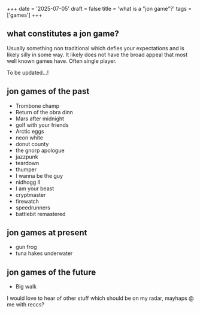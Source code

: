 +++ date = '2025-07-05' draft = false title = 'what is a "jon game"?' tags = ['games'] +++

## what constitutes a jon game?
Usually something non traditional which defies your expectations and is likely silly in some way. It likely does not have the broad appeal that most well known games have. Often single player.

To be updated...!
## jon games of the past
- Trombone champ
- Return of the obra dinn
- Mars after midnight
- golf with your friends
- Arctic eggs
- neon white
- donut county
- the gnorp apologue
- jazzpunk
- teardown
- thumper
- I wanna be the guy
- nidhogg II
- I am your beast
- cryptmaster
- firewatch
- speedrunners
- battlebit remastered

## jon games at present
- gun frog
- tuna hakes underwater
## jon games of the future
- Big walk

I would love to hear of other stuff which should be on my radar, mayhaps @ me with reccs? 
